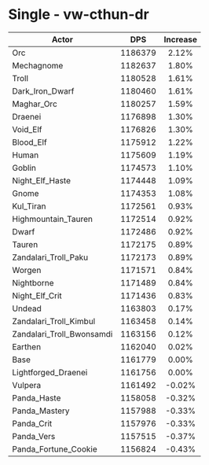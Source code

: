 # Single - vw-cthun-dr
| Actor | DPS | Increase |
|---|:---:|:---:|
|Orc|1186379|2.12%|
|Mechagnome|1182637|1.80%|
|Troll|1180528|1.61%|
|Dark_Iron_Dwarf|1180460|1.61%|
|Maghar_Orc|1180257|1.59%|
|Draenei|1176898|1.30%|
|Void_Elf|1176826|1.30%|
|Blood_Elf|1175912|1.22%|
|Human|1175609|1.19%|
|Goblin|1174573|1.10%|
|Night_Elf_Haste|1174448|1.09%|
|Gnome|1174353|1.08%|
|Kul_Tiran|1172561|0.93%|
|Highmountain_Tauren|1172514|0.92%|
|Dwarf|1172486|0.92%|
|Tauren|1172175|0.89%|
|Zandalari_Troll_Paku|1172173|0.89%|
|Worgen|1171571|0.84%|
|Nightborne|1171489|0.84%|
|Night_Elf_Crit|1171436|0.83%|
|Undead|1163803|0.17%|
|Zandalari_Troll_Kimbul|1163458|0.14%|
|Zandalari_Troll_Bwonsamdi|1163156|0.12%|
|Earthen|1162040|0.02%|
|Base|1161779|0.00%|
|Lightforged_Draenei|1161756|0.00%|
|Vulpera|1161492|-0.02%|
|Panda_Haste|1158058|-0.32%|
|Panda_Mastery|1157988|-0.33%|
|Panda_Crit|1157976|-0.33%|
|Panda_Vers|1157515|-0.37%|
|Panda_Fortune_Cookie|1156824|-0.43%|
